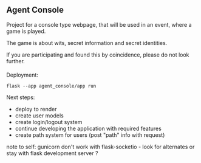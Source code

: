 ## Agent Console
Project for a console type webpage, that will be used in an event, where a game is played.

The game is about wits, secret information and secret identities.

If you are participating and found this by coincidence, please do not look further.

####
Deployment:

```flask --app agent_console/app run```

Next steps:
- deploy to render
- create user models
- create login/logout system
- continue developing the application with required features
- create path system for users (post "path" info with request)

note to self: gunicorn don't work with flask-socketio - look for alternates or stay with flask development server ?
